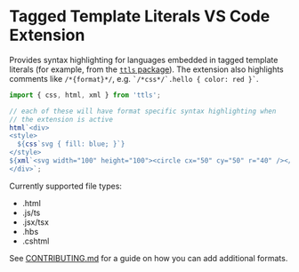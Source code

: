 # Tagged Template Literals VS Code Extension

Provides syntax highlighting for languages embedded in tagged template literals (for example, from the [`ttls` package](https://www.npmjs.com/package/ttls)). The extension also highlights comments like `/*{format}*/`, e.g. `` `/*css*/`.hello { color: red }` ``.

```js
import { css, html, xml } from 'ttls';

// each of these will have format specific syntax highlighting when 
// the extension is active
html`<div>
<style>
  ${css`svg { fill: blue; }`}
</style>
${xml`<svg width="100" height="100"><circle cx="50" cy="50" r="40" /></svg>`}
</div>`;
```

Currently supported file types:

- .html
- .js/ts
- .jsx/tsx
- .hbs
- .cshtml

See [CONTRIBUTING.md](https://github.com/alexgagnon/ttls/CONTRIBUTING.md) for a guide on how you can add additional formats.


